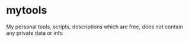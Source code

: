 # mytools

My personal tools, scripts, descriptions which are free, does not contain any private data or info
